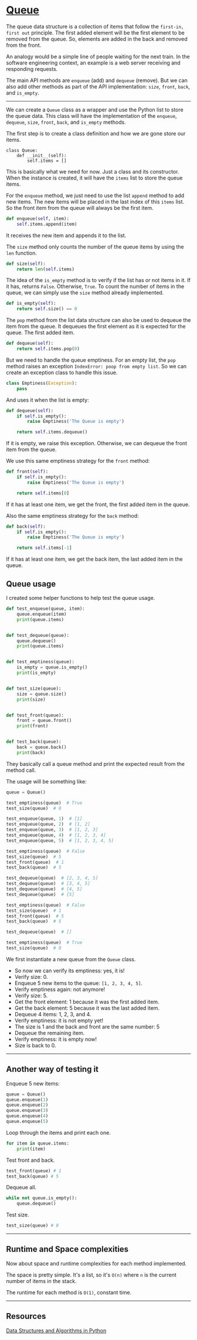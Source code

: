 # [Queue](https://github.com/leandrotk/tokyo/blob/master/tech_interview_preparation/data_structures/queue/Queue.py)

The queue data structure is a collection of items that follow the `first-in, first out` principle. The first added element will be the first element to be removed from the queue. So, elements are added in the back and removed from the front.

An analogy would be a simple line of people waiting for the next train. In the software engineering context, an example is a web server receiving and responding requests.

The main API methods are `enqueue` (add) and `dequeue` (remove). But we can also add other methods as part of the API implementation: `size`, `front`, `back`, and `is_empty`.

---

We can create a `Queue` class as a wrapper and use the Python list to store the queue data. This class will have the implementation of the `enqueue`, `dequeue`, `size`, `front`, `back`, and `is_empty` methods.

The first step is to create a class definition and how we are gone store our items.

    class Queue:
        def __init__(self):
            self.items = []

This is basically what we need for now. Just a class and its constructor. When the instance is created, it will have the `items` list to store the queue items.

For the `enqueue` method, we just need to use the list `append` method to add new items. The new items will be placed in the last index of this `items` list. So the front item from the queue will always be the first item.

```python
def enqueue(self, item):
    self.items.append(item)
```

It receives the new item and appends it to the list.

The `size` method only counts the number of the queue items by using the `len` function.

```python
def size(self):
    return len(self.items)
```

The idea of the `is_empty` method is to verify if the list has or not items in it. If it has, returns `False`. Otherwise, `True`. To count the number of items in the queue, we can simply use the `size` method already implemented.

```python
def is_empty(self):
    return self.size() == 0
```

The `pop` method from the list data structure can also be used to dequeue the item from the queue. It dequeues the first element as it is expected for the queue. The first added item.

```python
def dequeue(self):
    return self.items.pop(0)
```

But we need to handle the queue emptiness. For an empty list, the `pop` method raises an exception `IndexError: poop from empty list`. So we can create an exception class to handle this issue.

```python
class Emptiness(Exception):
    pass
```

And uses it when the list is empty:

```python
def dequeue(self):
    if self.is_empty():
        raise Emptiness('The Queue is empty')

    return self.items.dequeue()
```

If it is empty, we raise this exception. Otherwise, we can dequeue the front item from the queue.

We use this same emptiness strategy for the `front` method:

```python
def front(self):
    if self.is_empty():
        raise Emptiness('The Queue is empty')

    return self.items[0]
```

If it has at least one item, we get the front, the first added item in the queue.

Also the same emptiness strategy for the `back` method:

```python
def back(self):
    if self.is_empty():
        raise Emptiness('The Queue is empty')

    return self.items[-1]
```

If it has at least one item, we get the back item, the last added item in the queue.

## Queue usage

I created some helper functions to help test the queue usage.

```python
def test_enqueue(queue, item):
    queue.enqueue(item)
    print(queue.items)


def test_dequeue(queue):
    queue.dequeue()
    print(queue.items)


def test_emptiness(queue):
    is_empty = queue.is_empty()
    print(is_empty)


def test_size(queue):
    size = queue.size()
    print(size)


def test_front(queue):
    front = queue.front()
    print(front)


def test_back(queue):
    back = queue.back()
    print(back)
```

They basically call a queue method and print the expected result from the method call.

The usage will be something like:

```python
queue = Queue()

test_emptiness(queue)  # True
test_size(queue)  # 0

test_enqueue(queue, 1)  # [1]
test_enqueue(queue, 2)  # [1, 2]
test_enqueue(queue, 3)  # [1, 2, 3]
test_enqueue(queue, 4)  # [1, 2, 3, 4]
test_enqueue(queue, 5)  # [1, 2, 3, 4, 5]

test_emptiness(queue)  # False
test_size(queue)  # 5
test_front(queue)  # 1
test_back(queue)  # 5

test_dequeue(queue)  # [2, 3, 4, 5]
test_dequeue(queue)  # [3, 4, 5]
test_dequeue(queue)  # [4, 5]
test_dequeue(queue)  # [5]

test_emptiness(queue)  # False
test_size(queue)  # 1
test_front(queue)  # 5
test_back(queue)  # 5

test_dequeue(queue)  # []

test_emptiness(queue)  # True
test_size(queue)  # 0
```

We first instantiate a new queue from the `Queue` class.

- So now we can verify its emptiness: yes, it is!
- Verify size: 0.
- Enqueue 5 new items to the queue: `[1, 2, 3, 4, 5]`.
- Verify emptiness again: not anymore!
- Verify size: 5.
- Get the front element: 1 because it was the first added item.
- Get the back element: 5 because it was the last added item.
- Dequeue 4 items: 1, 2, 3, and 4.
- Verify emptiness: it is not empty yet!
- The size is 1 and the back and front are the same number: 5
- Dequeue the remaining item.
- Verify emptiness: it is empty now!
- Size is back to 0.

---

## Another way of testing it

Enqueue 5 new items:

```python
queue = Queue()
queue.enqueue(1)
queue.enqueue(2)
queue.enqueue(3)
queue.enqueue(4)
queue.enqueue(5)
```

Loop through the items and print each one.

```python
for item in queue.items:
    print(item)
```

Test front and back.

```python
test_front(queue) # 1
test_back(queue) # 5
```

Dequeue all.

```python
while not queue.is_empty():
    queue.dequeue()
```

Test size.

```python
test_size(queue) # 0
```

---

## Runtime and Space complexities

Now about space and runtime complexities for each method implemented.

The space is pretty simple. It's a list, so it's `O(n)` where `n` is the current number of items in the stack.

The runtime for each method is `O(1)`, constant time.

---

## Resources

[Data Structures and Algorithms in Python](https://www.amazon.com/Structures-Algorithms-Python-Michael-Goodrich/dp/1118290275)
